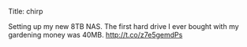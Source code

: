 Title: chirp

Setting up my new 8TB NAS. The first hard drive I ever bought with my gardening money was 40MB. <a href="http://t.co/z7e5gemdPs">http://t.co/z7e5gemdPs</a>
